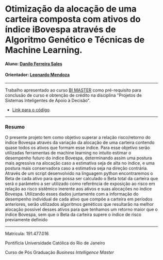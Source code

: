 # Otimização da alocação de uma carteira composta com ativos do índice iBovespa através de Algoritmo Genético e Técnicas de Machine Learning.

#### Aluno: [Danilo Ferreira Sales](https://github.com/Danilo-CVM)
#### Orientador: [Leonardo Mendoza](https://github.com/leofome8)

---

Trabalho apresentado ao curso [BI MASTER](https://ica.puc-rio.ai/bi-master) como pré-requisito para conclusão de curso e obtenção de crédito na disciplina "Projetos de Sistemas Inteligentes de Apoio à Decisão".

- [Link para o código](https://github.com/Danilo-CVM/TCC). 

---

### Resumo

O presente projeto tem como objetivo superar a relação risco/retorno do índice Bovespa através da variação da alocação de uma
carteira contendo quase todos os ativos que formam esse índice. Para esse objetivo serão utilizadas ferramentas de machine learning
no intuito estimar o desempenho futuro do índice Bovespa, determinando assim uma postura mais agressiva na alocação caso a
estimativa seja de alta no índice, e uma postura mais conservadora caso a estimativa seja na direção contrária. Através de um
script desenvolvido na linguagem python encontraremos o Beta de cada ativo para que possa ser calculado o Beta total da carteira
que será o parâmetro a ser utilizado como referência de exposição ao risco em relação ao risco sistêmico inerente aos ativos e suas
alocações no índice Bovespa. Utilizando esses dados juntamente com a informação do desempenho individual de cada ativo que
compõe a carteira em períodos anteriores, serão utilizados algoritmos genéticos que resultarão na melhor alocação possível desses
ativos para que tenhamos um retorno maior que o índice Bovespa, sem que o Beta da carteira supere o índice de risco previamente
definido

---

Matrícula: 191.477.016

Pontifícia Universidade Católica do Rio de Janeiro

Curso de Pós Graduação *Business Intelligence Master*

